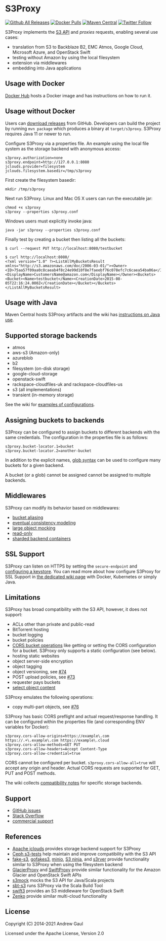 # S3Proxy

[![Github All Releases](https://img.shields.io/github/downloads/gaul/s3proxy/total.svg)](https://github.com/gaul/s3proxy/releases/)
[![Docker Pulls](https://img.shields.io/docker/pulls/andrewgaul/s3proxy.svg)](https://hub.docker.com/r/andrewgaul/s3proxy/)
[![Maven Central](https://img.shields.io/maven-central/v/org.gaul/s3proxy.svg)](https://search.maven.org/#search%7Cga%7C1%7Ca%3A%22s3proxy%22)
[![Twitter Follow](https://img.shields.io/twitter/follow/S3Proxy.svg?style=social&label=Follow)](https://twitter.com/S3Proxy)

S3Proxy implements the
[S3 API](https://en.wikipedia.org/wiki/Amazon_S3#S3_API_and_competing_services)
and *proxies* requests, enabling several use cases:

* translation from S3 to Backblaze B2, EMC Atmos, Google Cloud, Microsoft Azure, and OpenStack Swift
* testing without Amazon by using the local filesystem
* extension via middlewares
* embedding into Java applications

## Usage with Docker

[Docker Hub](https://hub.docker.com/r/andrewgaul/s3proxy/) hosts a Docker image
and has instructions on how to run it.

## Usage without Docker

Users can [download releases](https://github.com/gaul/s3proxy/releases)
from GitHub.  Developers can build the project by running `mvn package` which
produces a binary at `target/s3proxy`.  S3Proxy requires Java 11 or newer to
run.

Configure S3Proxy via a properties file.  An example using the local
file system as the storage backend with anonymous access:

```
s3proxy.authorization=none
s3proxy.endpoint=http://127.0.0.1:8080
jclouds.provider=filesystem
jclouds.filesystem.basedir=/tmp/s3proxy
```

First create the filesystem basedir:

```
mkdir /tmp/s3proxy
```

Next run S3Proxy.  Linux and Mac OS X users can run the executable jar:

```
chmod +x s3proxy
s3proxy --properties s3proxy.conf
```

Windows users must explicitly invoke java:

```
java -jar s3proxy --properties s3proxy.conf
```

Finally test by creating a bucket then listing all the buckets:

```
$ curl --request PUT http://localhost:8080/testbucket

$ curl http://localhost:8080/
<?xml version="1.0" ?><ListAllMyBucketsResult xmlns="http://s3.amazonaws.com/doc/2006-03-01/"><Owner><ID>75aa57f09aa0c8caeab4f8c24e99d10f8e7faeebf76c078efc7c6caea54ba06a</ID><DisplayName>CustomersName@amazon.com</DisplayName></Owner><Buckets><Bucket><Name>testbucket</Name><CreationDate>2015-08-05T22:16:24.000Z</CreationDate></Bucket></Buckets></ListAllMyBucketsResult>
```

## Usage with Java

Maven Central hosts S3Proxy artifacts and the wiki has
[instructions on Java use](https://github.com/gaul/s3proxy/wiki/Using-S3Proxy-in-Java-projects).

## Supported storage backends

* atmos
* aws-s3 (Amazon-only)
* azureblob
* b2
* filesystem (on-disk storage)
* google-cloud-storage
* openstack-swift
* rackspace-cloudfiles-uk and rackspace-cloudfiles-us
* s3 (all implementations)
* transient (in-memory storage)

See the wiki for [examples of configurations](https://github.com/gaul/s3proxy/wiki/Storage-backend-examples).

## Assigning buckets to backends

S3Proxy can be configured to assign buckets to different backends with the same
credentials. The configuration in the properties file is as follows:
```
s3proxy.bucket-locator.1=bucket
s3proxy.bucket-locator.2=another-bucket
```

In addition to the explicit names, [glob syntax](https://docs.oracle.com/javase/tutorial/essential/io/fileOps.html#glob) can be used to configure many
buckets for a given backend.

A bucket (or a glob) cannot be assigned cannot be assigned to multiple backends.

## Middlewares

S3Proxy can modify its behavior based on middlewares:

* [bucket aliasing](https://github.com/gaul/s3proxy/wiki/Middleware-alias-blobstore)
* [eventual consistency modeling](https://github.com/gaul/s3proxy/wiki/Middleware---eventual-consistency)
* [large object mocking](https://github.com/gaul/s3proxy/wiki/Middleware-large-object-mocking)
* [read-only](https://github.com/gaul/s3proxy/wiki/Middleware-read-only)
* [sharded backend containers](https://github.com/gaul/s3proxy/wiki/Middleware-sharded-backend)

## SSL Support

S3Proxy can listen on HTTPS by setting the `secure-endpoint` and [configuring a keystore](http://wiki.eclipse.org/Jetty/Howto/Configure_SSL#Generating_Keys_and_Certificates_with_JDK_keytool). You can read more about how configure S3Proxy for SSL Support in [the dedicated wiki page](https://github.com/gaul/s3proxy/wiki/SSL-support) with Docker, Kubernetes or simply Java.

## Limitations

S3Proxy has broad compatibility with the S3 API, however, it does not support:

* ACLs other than private and public-read
* BitTorrent hosting
* bucket logging
* bucket policies
* [CORS bucket operations](https://docs.aws.amazon.com/AmazonS3/latest/dev/cors.html#how-do-i-enable-cors) like getting or setting the CORS configuration for a bucket. S3Proxy only supports a static configuration (see below).
* hosting static websites
* object server-side encryption
* object tagging
* object versioning, see [#74](https://github.com/gaul/s3proxy/issues/74)
* POST upload policies, see [#73](https://github.com/gaul/s3proxy/issues/73)
* requester pays buckets
* [select object content](https://docs.aws.amazon.com/AmazonS3/latest/API/RESTObjectSELECTContent.html)

S3Proxy emulates the following operations:

* copy multi-part objects, see [#76](https://github.com/gaul/s3proxy/issues/76)

S3Proxy has basic CORS preflight and actual request/response handling. It can be configured within the properties
file (and corresponding ENV variables for Docker):

```
s3proxy.cors-allow-origins=https://example\.com https://.+\.example\.com https://example\.cloud
s3proxy.cors-allow-methods=GET PUT
s3proxy.cors-allow-headers=Accept Content-Type
s3proxy.cors-allow-credential=true
```

CORS cannot be configured per bucket. `s3proxy.cors-allow-all=true` will accept any origin and header.
Actual CORS requests are supported for GET, PUT and POST methods.

The wiki collects
[compatibility notes](https://github.com/gaul/s3proxy/wiki/Storage-backend-compatibility)
for specific storage backends.

## Support

* [GitHub issues](https://github.com/gaul/s3proxy/issues)
* [Stack Overflow](https://stackoverflow.com/questions/tagged/s3proxy)
* [commercial support](mailto:andrew@gaul.org)

## References

* [Apache jclouds](https://jclouds.apache.org/) provides storage backend support for S3Proxy
* [Ceph s3-tests](https://github.com/ceph/s3-tests) help maintain and improve compatibility with the S3 API
* [fake-s3](https://github.com/jubos/fake-s3), [gofakes3](https://github.com/johannesboyne/gofakes3), [minio](https://github.com/minio/minio), [S3 ninja](https://github.com/scireum/s3ninja), and [s3rver](https://github.com/jamhall/s3rver) provide functionality similar to S3Proxy when using the filesystem backend
* [GlacierProxy](https://github.com/bouncestorage/glacier-proxy) and [SwiftProxy](https://github.com/bouncestorage/swiftproxy) provide similar functionality for the Amazon Glacier and OpenStack Swift APIs
* [s3mock](https://github.com/findify/s3mock) mocks the S3 API for Java/Scala projects
* [sbt-s3](https://github.com/localytics/sbt-s3) runs S3Proxy via the Scala Build Tool
* [swift3](https://github.com/openstack/swift3) provides an S3 middleware for OpenStack Swift
* [Zenko](https://www.zenko.io/) provide similar multi-cloud functionality

## License

Copyright (C) 2014-2021 Andrew Gaul

Licensed under the Apache License, Version 2.0
